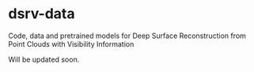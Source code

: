 # dsrv-data
Code, data and pretrained models for Deep Surface Reconstruction from Point Clouds with Visibility Information

Will be updated soon.
